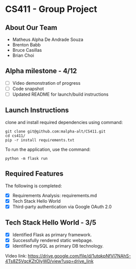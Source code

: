 # CS411 - Group Project
## About Our Team
* Matheus Alpha De Andrade Souza
* Brenton Babb
* Bruce Casillas
* Brian Choi

## Alpha milestone - 4/12
  - [ ] Video demonstration of progress
  - [ ] Code snapshot
  - [ ] Updated README for launch/build instructions

## Launch Instructions

clone and install required dependencies using command:
```shell
git clone git@github.com:malpha-alt/CS411.git
cd cs411/
pip -r install requirements.txt
```

To run the application, use the command:
```shell
python -m flask run
```

## Required Features

The following is completed:
- [x] Requirements Analysis: requirements.md
- [x] Tech Stack Hello World
- [x] Third-party authentication via Google OAuth 2.0   
  
## Tech Stack Hello World - 3/5
  - [x] Identified Flask as primary framework.
  - [x] Successfully rendered static webpage.   
  - [x] Identified mySQL as primary DB technology.
    
Video link: https://drive.google.com/file/d/1utqkpNfVl7NAhS-4Ts8Z5VqcKZtOIyWD/view?usp=drive_link

